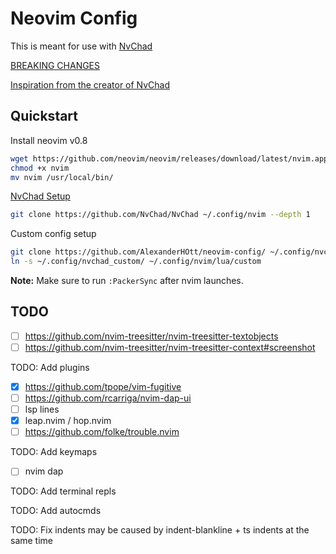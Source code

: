 # Neovim Config

This is meant for use with [NvChad](https://github.com/nvchad/nvchad)

[BREAKING CHANGES](https://github.com/NvChad/NvChad/issues/1386)

[Inspiration from the creator of NvChad](https://github.com/siduck/dotfiles/tree/master/nvchad/custom)

## Quickstart

Install neovim v0.8

```bash
wget https://github.com/neovim/neovim/releases/download/latest/nvim.appimage -O nvim
chmod +x nvim
mv nvim /usr/local/bin/
```

[NvChad Setup](https://nvchad.github.io/quickstart/install)

```bash
git clone https://github.com/NvChad/NvChad ~/.config/nvim --depth 1
```

Custom config setup

```bash
git clone https://github.com/AlexanderHOtt/neovim-config/ ~/.config/nvchad_custom --depth 1
ln -s ~/.config/nvchad_custom/ ~/.config/nvim/lua/custom
```

**Note:** Make sure to run `:PackerSync` after nvim launches.


## TODO

- [ ] <https://github.com/nvim-treesitter/nvim-treesitter-textobjects>
- [ ] <https://github.com/nvim-treesitter/nvim-treesitter-context#screenshot>

TODO: Add plugins

- [x] <https://github.com/tpope/vim-fugitive>
- [ ] <https://github.com/rcarriga/nvim-dap-ui>
- [ ] lsp lines
- [x] leap.nvim / hop.nvim
- [ ] <https://github.com/folke/trouble.nvim>

TODO: Add keymaps

- [ ] nvim dap

TODO: Add terminal repls

TODO: Add autocmds

TODO: Fix indents
may be caused by indent-blankline + ts indents at the same time
